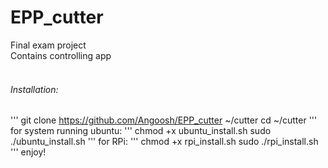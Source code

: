 # EPP_cutter
Final exam project<br />
Contains controlling app<br />
<br />
###### Installation:<br />
'''
git clone https://github.com/Angoosh/EPP_cutter ~/cutter
cd ~/cutter
'''
for system running ubuntu:
'''
chmod +x ubuntu_install.sh
sudo ./ubuntu_install.sh
'''
for RPi:
'''
chmod +x rpi_install.sh
sudo ./rpi_install.sh
'''
enjoy!

